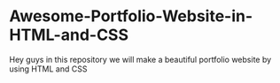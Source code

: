# Awesome-Portfolio-Website-in-HTML-and-CSS
Hey guys in this repository we will make a beautiful portfolio website by using HTML and CSS
